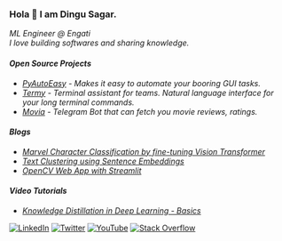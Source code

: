 ### Hola 👋 I am Dingu Sagar. 

<em>
 ML Engineer @ Engati <br> I love building softwares and sharing knowledge.

#### Open Source Projects
* [PyAutoEasy](https://github.com/dingusagar/pyautoeasy) - Makes it easy to automate your booring GUI tasks.
* [Termy](https://github.com/dingusagar/termy) - Terminal assistant for teams. Natural language interface for your long terminal commands.
* [Movia](https://github.com/dingusagar/Movia) - Telegram Bot that can fetch you movie reviews, ratings.
 
#### Blogs
* [Marvel Character Classification by fine-tuning Vision Transformer](https://medium.com/@dingusagar/marvel-character-classification-by-fine-tuning-vision-transformer-45c14a7d8719)
* [Text Clustering using Sentence Embeddings](https://medium.com/@dingusagar/text-clustering-using-sentence-embeddings-abcb6048fc36)
* [OpenCV Web App with Streamlit](https://www.loginradius.com/blog/engineering/guest-post/opencv-web-app-with-streamlit/)

#### Video Tutorials
 * [Knowledge Distillation in Deep Learning - Basics](https://www.youtube.com/watch?v=gADXP5daZeM)
 
</em>
 
[![LinkedIn](https://img.shields.io/badge/linkedin-%230077B5.svg?style=for-the-badge&logo=linkedin&logoColor=white)](https://www.linkedin.com/in/dingu-sagar/)
[![Twitter](https://img.shields.io/badge/Twitter-%231DA1F2.svg?style=for-the-badge&logo=Twitter&logoColor=white)](https://twitter.com/dingusagar)
[![YouTube](https://img.shields.io/badge/YouTube-%23FF0000.svg?style=for-the-badge&logo=YouTube&logoColor=white)](https://www.youtube.com/channel/UCKFTlLHfPK2LINkenW7-XCg)
[![Stack Overflow](https://img.shields.io/badge/-Stackoverflow-FE7A16?style=for-the-badge&logo=stack-overflow&logoColor=white)](https://stackoverflow.com/users/6712182/dingu-sagar)

